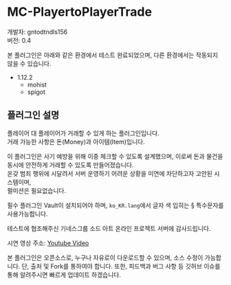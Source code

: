 # MC-PlayertoPlayerTrade

개발자: gntodtndls156  
버전: 0.4

본 플러그인은 아래와 같은 환경에서 테스트 완료되었으며, 다른 환경에서는 작동되지 않을 수 있습니다.

- 1.12.2
    - mohist
    - spigot
    
## 플러그인 설명
플레이어 대 플레이어가 거래할 수 있게 하는 플러그인입니다.  
거래 가능한 사항은 돈(Money)과 아이템(Item)입니다.

이 플러그인은 사기 예방을 위해 이중 체크할 수 있도록 설계했으며, 이로써 돈과 물건을 동시에 안전하게 거래할 수 있도록 만들어졌습니다.  
온갖 범죄 행위에 시달려서 서버 운영하기 어려운 상황을 미연에 차단하고자 고안된 시스템이며,  
펄미션은 필요없습니다.

필수 플러그인 Vault이 설치되어야 하며, `ko_KR.lang`에서 글자 색 입히는 § 특수문자를 사용가능합니다.

테스트에 협조해주신 기네스그룹 소드 아트 온라인 프로젝트 서버에 감사드립니다.

시연 영상 주소: [Youtube Video](https://www.youtube.com/embed/XId5P4knvMU)

본 플러그인은 오픈소스로, 누구나 자유로이 다운로드할 수 있으며, 소스 수정이 가능합니다. 단, 출처 및 Fork를 통하여야 합니다.
또한, 피드백과 버그 사항 등 깃허브 이슈를 통해 알려주시면 빠르게 업데이트 하겠습니다.
